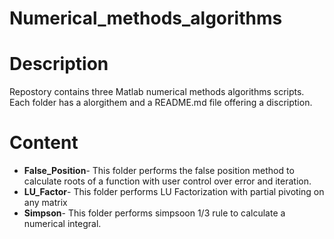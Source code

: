 # Numerical_methods_algorithms
# Description
Repostory contains three Matlab numerical methods algorithms scripts. Each folder has a alorgithem and a README.md file offering a discription.
# Content
* **False_Position**- This folder performs the false position method to calculate roots of a function with user control over error and iteration.
* **LU_Factor**- This folder performs LU Factorization with partial pivoting on any matrix 
* **Simpson**- This folder performs simpsoon 1/3 rule to calculate a numerical integral.
